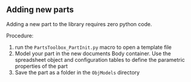 ## Adding new parts

Adding a new part to the library requires zero python code.

Procedure:

1. run the `PartsToolbox_PartInit.py` macro to open a template file
2. Model your part in the new documents Body container. Use the spreadsheet object and configuration tables to define the parametric properties of the part
3. Save the part as a folder in the `ObjModels` directory

